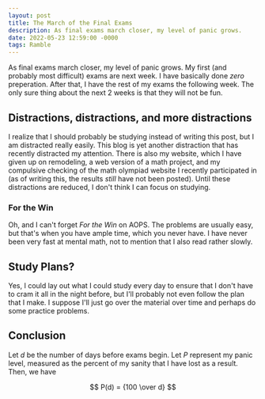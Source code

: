 ```yaml
---
layout: post
title: The March of the Final Exams
description: As final exams march closer, my level of panic grows.
date: 2022-05-23 12:59:00 -0000
tags: Ramble
---
```


As final exams march closer, my level of panic grows. My first (and probably most difficult) exams are next week. I have basically done *zero* preperation. After that, I have the rest of my exams the following week. The only sure thing about the next 2 weeks is that they will not be fun.

## Distractions, distractions, and more distractions

I realize that I should probably be studying instead of writing this post, but I am distracted really easily. This blog is yet another distraction that has recently distracted my attention. There is also my website, which I have given up on remodeling, a web version of a math project, and my compulsive checking of the math olympiad website I recently participated in (as of writing this, the results *still* have not been posted). Until these distractions are reduced, I don't think I can focus on studying.

### For the Win

Oh, and I can't forget *For the Win* on AOPS. The problems are usually easy, but that's when you have ample time, which you never have. I have never been very fast at mental math, not to mention that I also read rather slowly.

## Study Plans?

Yes, I could lay out what I could study every day to ensure that I don't have to cram it all in the night before, but I'll probably not even follow the plan that I make. I suppose I'll just go over the material over time and perhaps do some practice problems.

## Conclusion

Let $d$ be the number of days before exams begin. Let $P$ represent my panic level, measured as the percent of my sanity that I have lost as a result. Then, we have

$$ P(d) = {100 \over d} $$
